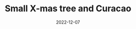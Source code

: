 ---
title: Small X-mas tree and Curacao
subtitle: 
layout: default
modal-id: 2
date: 2022-12-07
img: video
# img: startup-framework.png
vid: IMG_4906.MP4
thumbnail: xmas-thumbnail.png
alt: image-alt
price: Between NAf 55 and NAf 500 depending on size and design
# project-date: April 2014
# client: Start Bootstrap
# category: Web Development
size: Small
description: Lorem ipsum dolor sit amet, usu cu alterum nominavi lobortis. At duo novum diceret. Tantas apeirian vix et, usu sanctus postulant inciderint ut, populo diceret necessitatibus in vim. Cu eum dicam feugiat noluisse.

---